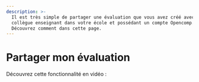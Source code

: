 ```yaml
---
description: >-
  Il est très simple de partager une évaluation que vous avez créé avec un
  collègue enseignant dans votre école et possédant un compte Opencomp.
  Découvrez comment dans cette page.
---
```


# Partager mon évaluation

Découvrez cette fonctionnalité en vidéo :

<div data-service="youtube" data-id="cM35_GmvXE4" data-autoscale></div>
